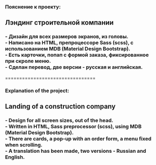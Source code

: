 <h3>Пояснение к проекту:</h3> 
<h2>Лэндинг строительной компании</h2>
<h3>
- Дизайн для всех размеров экранов, из головы.<br>
- Написано на HTML, препроцессоре Sass (scss), с использованием MDB (Material Design Bootstrap).<br>
- Есть карточки, попап с формой заказа, фиксированное при скроле меню.<br>
- Сделан перевод, две версии - русская и английская.<br>
</h3>
================================
<h3>Explanation of the project:</h3> 
<h2>Landing of a construction company</h2>
<h3>
- Design for all screen sizes, out of the head.<br>
- Written in HTML, Sass preprocessor (scss), using MDB (Material Design Bootstrap).<br>
- There are cards, a pop-up with an order form, a menu fixed when scrolling.<br>
- A translation has been made, two versions - Russian and English.<br>
</h3>